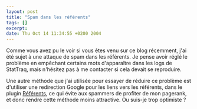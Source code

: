 ```yaml
--- 
layout: post
title: "Spam dans les référents"
tags: []
excerpt:
date: Thu Oct 14 11:34:55 +0200 2004
---
```

Comme vous avez pu le voir si vous êtes venu sur ce blog récemment, j'ai été sujet à une attaque de spam dans les référents. Je pense avoir réglé le problème en empêchant certains mots d'apparaître dans les logs de StatTraq, mais n'hésitez pas à me contacter si cela devait se reproduire.

Une autre méthode que j'ai utilisée pour essayer de réduire ce problème est d'utiliser une redirection Google pour les liens vers les référents, dans le plugin <a href="http://jfoucher.com/?p=24">Référents</a>, ce qui évite aux spammers de profiter de mon pagerank, et donc rendre cette méthode moins attractive. Ou suis-je trop optimiste ?
